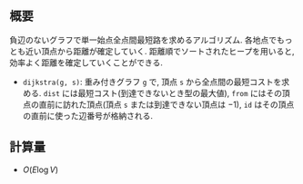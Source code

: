 ## 概要

負辺のないグラフで単一始点全点間最短路を求めるアルゴリズム. 各地点でもっとも近い頂点から距離が確定していく. 距離順でソートされたヒープを用いると, 効率よく距離を確定していくことができる.

* `dijkstra(g, s)`: 重み付きグラフ `g` で, 頂点 `s` から全点間の最短コストを求める. `dist` には最短コスト(到達できないとき型の最大値), `from` にはその頂点の直前に訪れた頂点(頂点 `s` または到達できない頂点は $-1$), `id` はその頂点の直前に使った辺番号が格納される.

## 計算量

* $O(E \log V)$ 

